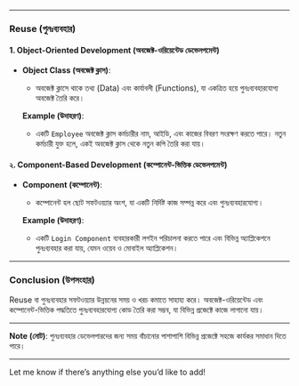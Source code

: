 
---

### Reuse (পুনঃব্যবহার)

#### 1. Object-Oriented Development (অবজেক্ট-ওরিয়েন্টেড ডেভেলপমেন্ট)
- **Object Class (অবজেক্ট ক্লাস)**: 
  - অবজেক্ট ক্লাসে থাকে তথ্য (Data) এবং কার্যাবলী (Functions), যা একত্রিত হয়ে পুনঃব্যবহারযোগ্য অবজেক্ট তৈরি করে।
  
  **Example (উদাহরণ)**:
  - একটি `Employee` অবজেক্ট ক্লাস কর্মচারীর নাম, আইডি, এবং কাজের বিবরণ সংরক্ষণ করতে পারে। নতুন কর্মচারী যুক্ত হলে, একই অবজেক্ট ক্লাস থেকে নতুন কপি তৈরি করা যায়।

#### ২. Component-Based Development (কম্পোনেন্ট-ভিত্তিক ডেভেলপমেন্ট)
- **Component (কম্পোনেন্ট)**: 
  - কম্পোনেন্ট হল ছোট সফটওয়্যার অংশ, যা একটি নির্দিষ্ট কাজ সম্পন্ন করে এবং পুনঃব্যবহারযোগ্য।

  **Example (উদাহরণ)**:
  - একটি `Login Component` ব্যবহারকারী লগইন পরিচালনা করতে পারে এবং বিভিন্ন অ্যাপ্লিকেশনে পুনঃব্যবহার করা যায়, যেমন ওয়েব ও মোবাইল অ্যাপ্লিকেশন।

---

### Conclusion (উপসংহার)
Reuse বা পুনঃব্যবহার সফটওয়্যার উন্নয়নের সময় ও খরচ কমাতে সাহায্য করে। অবজেক্ট-ওরিয়েন্টেড এবং কম্পোনেন্ট-ভিত্তিক পদ্ধতিতে পুনঃব্যবহারযোগ্য কোড তৈরি করা সম্ভব, যা বিভিন্ন প্রজেক্টে কাজে লাগানো যায়।

---

**Note (নোট)**: পুনঃব্যবহার ডেভেলপারদের জন্য সময় বাঁচানোর পাশাপাশি বিভিন্ন প্রজেক্টে সহজে কার্যকর সমাধান দিতে পারে।

--- 

Let me know if there’s anything else you’d like to add!
